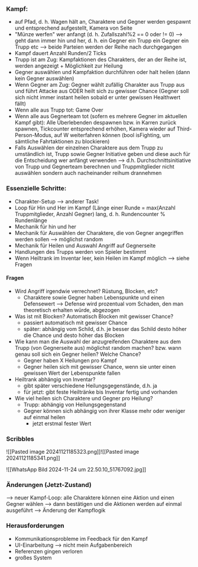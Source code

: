 ### Kampf:
- auf Pfad, d. h. Wagen hält an, Charaktere und Gegner werden gespawnt und entsprechend aufgestellt, Kamera von Seite
- "Münze werfen" wer anfangt (d. h. Zufallszahl%2 == 0 oder != 0) --> geht dann immer hin und her, d. h. ein Gegner ein Trupp ein Gegner ein Trupp etc --> beide Parteien werden der Reihe nach durchgegangen
- Kampf dauert Anzahl Runden/2 Ticks
- Trupp ist am Zug: Kampfaktionen des Charakters, der an der Reihe ist, werden angezeigt + Möglichkeit zur Heilung 
- Gegner auswählen und Kampfaktion durchführen oder halt heilen (dann kein Gegner auswählen)
- Wenn Gegner am Zug: Gegner wählt zufällig Charakter aus Trupp aus und führt Attacke aus ODER heilt sich zu gewisser Chance (Gegner soll sich nicht immer instant heilen sobald er unter gewissen Healthwert fällt)
- Wenn alle aus Trupp tot: Game Over
- Wenn alle aus Gegnerteam tot (sofern es mehrere Gegner im aktuellen Kampf gibt): Alle Überlebenden despawnen bzw. in Karren zurück spawnen, Tickcounter entsprechend erhöhen, Kamera wieder auf Third-Person-Modus, auf W weiterfahren können (bool isFighting, um sämtliche Fahrtaktionen zu blockieren)
- Falls Auswählen der einzelnen Charaktere aus dem Trupp zu umständlich ist, Trupp sowie Gegner Initiative geben und diese auch für die Entscheidung wer anfängt verwenden --> d.h. Durchschnittsinitiative von Trupp und Gegnerteam berechnen und Truppmitglieder nicht auswählen sondern auch nacheinander reihum drannehmen 
### Essenzielle Schritte:
- Charakter-Setup --> anderer Task!
- Loop für Hin und Her im Kampf (Länge einer Runde = max(Anzahl Truppmitglieder, Anzahl Gegner) lang, d. h. Rundencounter % Rundenlänge
- Mechanik für hin und her
- Mechanik für Auswählen der Charaktere, die von Gegner angegriffen werden sollen --> möglichst random
- Mechanik für Heilen und Auswahl Angriff auf Gegnerseite
- Handlungen des Trupps werden von Spieler bestimmt
- Wenn Heiltrank im Inventar leer, kein Heilen im Kampf möglich --> siehe Fragen

#### Fragen
- Wird Angriff irgendwie verrechnet? Rüstung, Blocken, etc?
	- Charaktere sowie Gegner haben Lebenspunkte und einen Defensewert --> Defense wird prozentual vom Schaden, den man theoretisch erhalten würde, abgezogen
- Was ist mit Blocken? Automatisch Blocken mit gewisser Chance?
	- passiert automatisch mit gewisser Chance
	- später: abhängig vom Schild, d.h. je besser das Schild desto höher die Chance und desto höher das Blocken
- Wie kann man die Auswahl der anzugreifenden Charaktere aus dem Trupp (von Gegnerseite aus) möglichst random machen? bzw. wann genau soll sich ein Gegner heilen? Welche Chance?
	- Gegner haben X Heilungen pro Kampf
	- Gegner heilen sich mit gewisser Chance, wenn sie unter einen gewissen Wert der Lebenspunkte fallen
- Heiltrank abhängig von Inventar?
	- gibt später verschiedene Heilungsgegenstände, d.h. ja
	- für jetzt: gibt feste Heiltränke bis Inventar fertig und vorhanden
- Wie viel heilen sich Charaktere und Gegner pro Heilung?
	- Trupp: abhängig von Heilungsgegenstand 
	- Gegner können sich abhängig von ihrer Klasse mehr oder weniger auf einmal heilen
		- jetzt erstmal fester Wert

### Scribbles

![[Pasted image 20241121185323.png]]![[Pasted image 20241121185341.png]]


![[WhatsApp Bild 2024-11-24 um 22.50.10_51767092.jpg]]

### Änderungen (Jetzt-Zustand)
--> neuer Kampf-Loop: alle Charaktere können eine Aktion und einen Gegner wählen --> dann bestätigen und die Aktionen werden auf einmal ausgeführt
--> Änderung der Kampflogik


### Herausforderungen
- Kommunikationsprobleme im Feedback für den Kampf
- UI-Einarbeitung --> nicht mein Aufgabenbereich
- Referenzen gingen verloren
- großes System